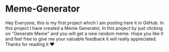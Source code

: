 # Meme-Generator
Hey Everyone, this is my first project which I am posting here it in GitHub. In this project I have created a Meme Generator, In this project by just clicking on "Generate Meme" and you will get a new random meme. Hope you like it and feel free to give me your valuable feedback it will really appreciated.
Thanks for reading it ❤
